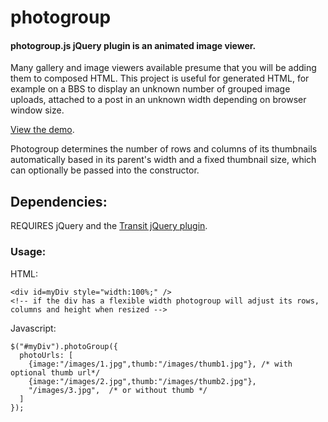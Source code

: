 photogroup
==========

#### photogroup.js jQuery plugin is an animated image viewer.
Many gallery and image viewers available presume that you will be adding them to composed HTML. This project is useful for generated HTML, for example on a BBS to display an unknown number of grouped image uploads, attached to a post in an unknown width depending on browser window size.

[View the demo](http://photogroup.lxalumni.org).

Photogroup determines the number of rows and columns of its thumbnails automatically based in its parent's width and a fixed thumbnail size, which can optionally be passed into the constructor. 
## Dependencies:
REQUIRES jQuery and the [Transit jQuery plugin](https://github.com/rstacruz/jquery.transit).

### Usage:
HTML:

    <div id=myDiv style="width:100%;" />
    <!-- if the div has a flexible width photogroup will adjust its rows, columns and height when resized -->

Javascript:

    $("#myDiv").photoGroup({
      photoUrls: [
        {image:"/images/1.jpg",thumb:"/images/thumb1.jpg"}, /* with optional thumb url*/
        {image:"/images/2.jpg",thumb:"/images/thumb2.jpg"},
        "/images/3.jpg",  /* or without thumb */
      ]
    });
